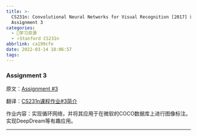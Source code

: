 ```yaml
---
title: >-
  CS231n: Convolutional Neural Networks for Visual Recognition [2017] 课程作业
  Assignment 3
categories:
  - 🌙学习资源
  - ⭐Stanford CS231n
abbrlink: ca199cfe
date: 2022-03-14 18:06:57
tags:
---
```


### Assignment 3

原文：[Assignment #3](https://cs231n.github.io/assignments2016/assignment3/)

翻译：[CS231n课程作业#3简介](https://zhuanlan.zhihu.com/p/21946525)

作业内容：实现循环网络，并将其应用于在微软的COCO数据库上进行图像标注。实现DeepDream等有趣应用。

<!--more-->

***
